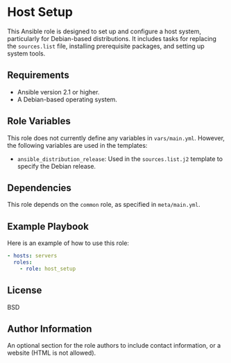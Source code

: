 Host Setup
=========

This Ansible role is designed to set up and configure a host system, particularly for Debian-based distributions. It includes tasks for replacing the `sources.list` file, installing prerequisite packages, and setting up system tools.

Requirements
------------

- Ansible version 2.1 or higher.
- A Debian-based operating system.

Role Variables
--------------

This role does not currently define any variables in `vars/main.yml`. However, the following variables are used in the templates:

- `ansible_distribution_release`: Used in the `sources.list.j2` template to specify the Debian release.

Dependencies
------------

This role depends on the `common` role, as specified in `meta/main.yml`.

Example Playbook
----------------

Here is an example of how to use this role:

```yml
- hosts: servers
  roles:
    - role: host_setup
```

License
-------

BSD

Author Information
------------------

An optional section for the role authors to include contact information, or a website (HTML is not allowed).
